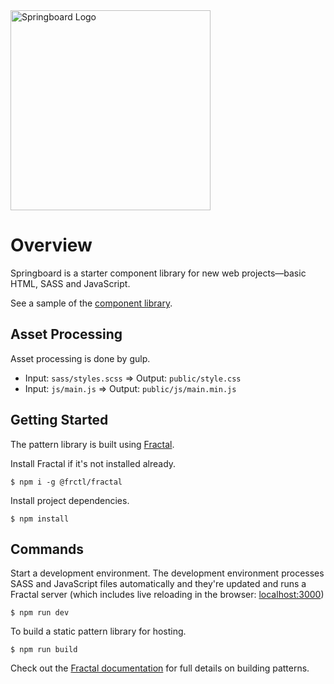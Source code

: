 
<img src="/blob/master/public/images/logo-full@2x.png" alt="Springboard Logo" width="320">

# Overview

Springboard is a starter component library for new web projects—basic HTML, SASS and JavaScript.

See a sample of the [component library](http://jpolete.github.io/springboard).

## Asset Processing

Asset processing is done by gulp. 

- Input: `sass/styles.scss` => Output: `public/style.css`
- Input: `js/main.js` => Output: `public/js/main.min.js` 

## Getting Started

The pattern library is built using [Fractal](https://github.com/frctl/fractal). 

Install Fractal if it's not installed already.

```
$ npm i -g @frctl/fractal
```

Install project dependencies.

```
$ npm install 
```

## Commands

Start a development environment. The development environment processes SASS and JavaScript files automatically and they're updated and runs a Fractal server (which includes live reloading in the browser: [localhost:3000](http://localhost:3000))

```
$ npm run dev
```

To build a static pattern library for hosting.

```
$ npm run build
```

Check out the [Fractal documentation](http://fractal.build/) for full details on building patterns.

